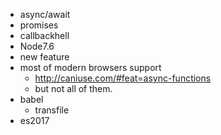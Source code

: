 - async/await
- promises
- callbackhell
- Node7.6
- new feature
- most of modern browsers support
  - http://caniuse.com/#feat=async-functions
  - but not all of them.
- babel
  - transfile
- es2017